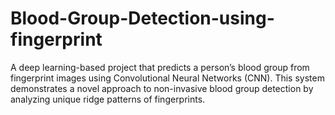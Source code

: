 # Blood-Group-Detection-using-fingerprint
A deep learning-based project that predicts a person’s blood group from fingerprint images using Convolutional Neural Networks (CNN). This system demonstrates a novel approach to non-invasive blood group detection by analyzing unique ridge patterns of fingerprints.
